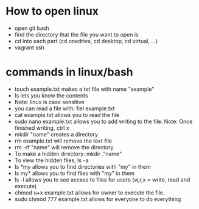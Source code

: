 # How to open linux
- open git bash
- find the directory that the file you want to open is
- cd into each part (cd onedrive, cd desktop, cd virtual, ...)
- vagrant ssh

# commands in linux/bash
- touch example.txt makes a txt file with name "example"
- ls lets you know the contents
- Note: linux is case sensitive
- you can read a file with: fiel example.txt
- cat example.txt allows you to read the file
- sudo nano example.txt allows you to add writing to the file.
Note: Once finished writing, ctrl x
- mkdir "name" creates a directory
- rm example.txt will remove the text file
- rm -rf "name" will remove the directory
- To make a hidden directory: mkdir ."name"
- To view the hidden files, ls -a
- ls *my allows you to find directories with "my" in them 
- ls my* allows you to find files with "my" in them 
- ls -l allows you to see access to files for users (w,r,x = write, read and execute)
- chmod u+x example.txt allows for owner to execute the file.
- sudo chmod 777 example.txt allows for everyone to do everything